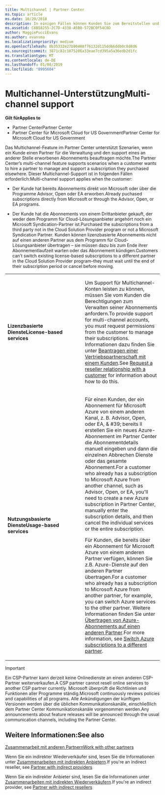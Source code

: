 ```yaml
---
title: Multichannel | Partner Center
ms.topic: article
ms.date: 10/29/2018
description: In einigen Fällen können Kunden Sie zum Bereitstellen und Unterstützen eines Abonnements einstellen, das sie an anderer Stelle erworben haben.
ms.assetid: C8B58255-2C7D-4338-A5B0-572BC0F54C0D
author: MaggiePucciEvans
ms.author: evansma
ms.localizationpriority: medium
ms.openlocfilehash: 8b35332e27b90488f76132d115dd66ddb0c8d8d6
ms.sourcegitcommit: 3871c82c1075206a33eae7cd395a5a36edb2d1fc
ms.translationtype: MT
ms.contentlocale: de-DE
ms.lasthandoff: 01/08/2019
ms.locfileid: "8995604"
---
```

# <a name="multi-channel-support"></a><span data-ttu-id="7ce92-103">Multichannel-Unterstützung</span><span class="sxs-lookup"><span data-stu-id="7ce92-103">Multi-channel support</span></span>

**<span data-ttu-id="7ce92-104">Gilt für</span><span class="sxs-lookup"><span data-stu-id="7ce92-104">Applies to</span></span>**

-  <span data-ttu-id="7ce92-105">Partner Center</span><span class="sxs-lookup"><span data-stu-id="7ce92-105">Partner Center</span></span>
-  <span data-ttu-id="7ce92-106">Partner Center für Microsoft Cloud for US Government</span><span class="sxs-lookup"><span data-stu-id="7ce92-106">Partner Center for Microsoft Cloud for US Government</span></span>


<span data-ttu-id="7ce92-107">Das Multichannel-Feature im Partner Center unterstützt Szenarien, wenn ein Kunde einen Partner für die Verwaltung und den support eines an anderer Stelle erworbenen Abonnements beauftragen möchte.</span><span class="sxs-lookup"><span data-stu-id="7ce92-107">The Partner Center’s multi-channel feature supports scenarios when a customer wants to hire a partner to manage and support a subscription they purchased elsewhere.</span></span> <span data-ttu-id="7ce92-108">Dieser Multichannel-Support ist in folgenden Fällen erforderlich:</span><span class="sxs-lookup"><span data-stu-id="7ce92-108">Multi-channel support applies when the customer:</span></span>

-   <span data-ttu-id="7ce92-109">Der Kunde hat bereits Abonnements direkt von Microsoft oder über die Programme Advisor, Open oder EA erworben.</span><span class="sxs-lookup"><span data-stu-id="7ce92-109">Already puchased subscriptions directly from Microsoft or through the Advisor, Open, or EA programs.</span></span>

-   <span data-ttu-id="7ce92-110">Der Kunde hat die Abonnements von einem Drittanbieter gekauft, der weder dem Programm für Cloud-Lösungsanbieter angehört noch ein Microsoft Syndication-Partner ist.</span><span class="sxs-lookup"><span data-stu-id="7ce92-110">Purchased the subscriptions from a third party not in the Cloud Solution Provider program or not a Microsoft Syndication Partner.</span></span> <span data-ttu-id="7ce92-111">Kunden können lizenzbasierte Abonnements nicht auf einen anderen Partner aus dem Programm für Cloud-Lösungsanbieter übertragen – sie müssen dazu bis zum Ende ihrer Abonnementlaufzeit warten oder das Abonnement kündigen.</span><span class="sxs-lookup"><span data-stu-id="7ce92-111">Customers can’t switch existing license-based subscriptions to a different partner in the Cloud Solution Provider program–they must wait until the end of their subscription period or cancel before moving.</span></span>


<table>
<colgroup>
<col width="50%" />
<col width="50%" />
</colgroup>
<tbody>
<tr class="odd">
<td><p><strong><span data-ttu-id="7ce92-112">Lizenzbasierte Dienste</span><span class="sxs-lookup"><span data-stu-id="7ce92-112">License-based services</span></span></strong></p></td>
<td><p><span data-ttu-id="7ce92-113">Um Support für Multichannel-Konten leisten zu können, müssen Sie vom Kunden die Berechtigungen zum Verwalten seiner Abonnements anfordern.</span><span class="sxs-lookup"><span data-stu-id="7ce92-113">To provide support for multi-channel accounts, you must request permissions from the customer to manage their subscriptions.</span></span> <span data-ttu-id="7ce92-114">Informationen dazu finden Sie unter <a href="request-a-relationship-with-a-customer.md" data-raw-source="[Request a reseller relationship with a customer](request-a-relationship-with-a-customer.md)">Beantragen einer Vertriebspartnerschaft mit einem Kunden</a>.</span><span class="sxs-lookup"><span data-stu-id="7ce92-114">See <a href="request-a-relationship-with-a-customer.md" data-raw-source="[Request a reseller relationship with a customer](request-a-relationship-with-a-customer.md)">Request a reseller relationship with a customer</a> for information about how to do this.</span></span></p></td>
</tr>
<tr class="even">
<td><p><strong><span data-ttu-id="7ce92-115">Nutzungsbasierte Dienste</span><span class="sxs-lookup"><span data-stu-id="7ce92-115">Usage-based services</span></span></strong></p></td>
<td>
<p><span data-ttu-id="7ce92-116">Für einen Kunden, der ein Abonnement für Microsoft Azure von einem anderen Kanal, z. B. Advisor, Open, oder EA, & #39; bereits ll erstellen Sie ein neues Azure-Abonnement im Partner Center die Abonnementdetails manuell eingeben und dann die einzelnen Abbrechen Dienste oder das gesamte Abonnement.</span><span class="sxs-lookup"><span data-stu-id="7ce92-116">For a customer who already has a subscription to Microsoft Azure from another channel, such as Advisor, Open, or EA, you&#39;ll need to create a new Azure subscription in Partner Center, manually enter the subscription details, and then cancel the individual services or the entire subscription.</span></span></p>
<p><span data-ttu-id="7ce92-117">Für Kunden, die bereits über ein Abonnement für Microsoft Azure von einem anderen Partner verfügen, können Sie z.B. Azure-Dienste auf den anderen Partner übertragen.</span><span class="sxs-lookup"><span data-stu-id="7ce92-117">For a customer who already has a subscription to Microsoft Azure from another partner, for example, you can switch Azure services to the other partner.</span></span> <span data-ttu-id="7ce92-118">Weitere Informationen finden Sie unter <a href="switch-azure-subscriptions-to-a-different-partner.md" data-raw-source="[Switch Azure subscriptions to a different partner](switch-azure-subscriptions-to-a-different-partner.md)">Übertragen von Azure-Abonnements auf einen anderen Partner</a>.</span><span class="sxs-lookup"><span data-stu-id="7ce92-118">For more information, see <a href="switch-azure-subscriptions-to-a-different-partner.md" data-raw-source="[Switch Azure subscriptions to a different partner](switch-azure-subscriptions-to-a-different-partner.md)">Switch Azure subscriptions to a different partner</a>.</span></span></p>
</td>
</tr>
</tbody>
</table>

> [!IMPORTANT]  
> <span data-ttu-id="7ce92-119">Ein CSP-Partner kann derzeit keine Onlinedienste an einen anderen CSP-Partner weiterverkaufen.</span><span class="sxs-lookup"><span data-stu-id="7ce92-119">A CSP partner cannot resell online services to another CSP partner currently.</span></span> <span data-ttu-id="7ce92-120">Microsoft überprüft die Richtlinien und Funktionen aller Programme ständig.</span><span class="sxs-lookup"><span data-stu-id="7ce92-120">Microsoft continuously reviews policies and capabilities of all programs.</span></span> <span data-ttu-id="7ce92-121">Alle Ankündigungen der künftigen Versionen werden über die üblichen Kommunikationskanäle, einschließlich dem Partner Center Kommunikationskanäle vorgenommen werden.</span><span class="sxs-lookup"><span data-stu-id="7ce92-121">Any announcements about feature releases will be announced through the usual communication channels, including the Partner Center.</span></span> 

## <a name="see-also"></a><span data-ttu-id="7ce92-122">Weitere Informationen:</span><span class="sxs-lookup"><span data-stu-id="7ce92-122">See also</span></span>

[<span data-ttu-id="7ce92-123">Zusammenarbeit mit anderen Partnern</span><span class="sxs-lookup"><span data-stu-id="7ce92-123">Work with other partners</span></span>](work-with-other-partners.md)

<span data-ttu-id="7ce92-124">Wenn Sie ein indirekter Wiederverkäufer sind, lesen Sie die Informationen unter [Zusammenarbeiten mit indirekten Anbietern](indirect-reseller-tasks-in-partner-center.md).</span><span class="sxs-lookup"><span data-stu-id="7ce92-124">If you're an indirect reseller, see [Partner with indirect providers](indirect-reseller-tasks-in-partner-center.md)</span></span>

<span data-ttu-id="7ce92-125">Wenn Sie ein indirekter Anbieter sind, lesen Sie die Informationen unter [Zusammenarbeiten mit indirekten Wiederverkäufern](indirect-provider-tasks-in-partner-center.md).</span><span class="sxs-lookup"><span data-stu-id="7ce92-125">If you're an indirect provider, see [Partner with indirect resellers](indirect-provider-tasks-in-partner-center.md)</span></span> 

 

 



